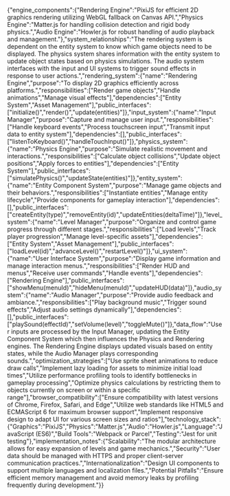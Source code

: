 {"engine_components":{"Rendering Engine":"PixiJS for efficient 2D graphics rendering utilizing WebGL fallback on Canvas API.","Physics Engine":"Matter.js for handling collision detection and rigid body physics.","Audio Engine":"Howler.js for robust handling of audio playback and management."},"system_relationships":"The rendering system is dependent on the entity system to know which game objects need to be displayed. The physics system shares information with the entity system to update object states based on physics simulations. The audio system interfaces with the input and UI systems to trigger sound effects in response to user actions.","rendering_system":{"name":"Rendering Engine","purpose":"To display 2D graphics efficiently across platforms.","responsibilities":["Render game objects","Handle animations","Manage visual effects"],"dependencies":["Entity System","Asset Management"],"public_interfaces":["initialize()","render()","update(entities)"]},"input_system":{"name":"Input Manager","purpose":"Capture and manage user input.","responsibilities":["Handle keyboard events","Process touchscreen input","Transmit input data to entity system"],"dependencies":[],"public_interfaces":["listenToKeyboard()","handleTouchInput()"]},"physics_system":{"name":"Physics Engine","purpose":"Simulate realistic movement and interactions.","responsibilities":["Calculate object collisions","Update object positions","Apply forces to entities"],"dependencies":["Entity System"],"public_interfaces":["simulatePhysics()","updateState(entities)"]},"entity_system":{"name":"Entity Component System","purpose":"Manage game objects and their behaviors.","responsibilities":["Instantiate entities","Manage entity lifecycle","Provide components for gameplay interaction"],"dependencies":[],"public_interfaces":["createEntity(type)","removeEntity(id)","updateEntities(deltaTime)"]},"level_system":{"name":"Level Manager","purpose":"Organize and control game progress through different stages.","responsibilities":["Load levels","Track player progression","Manage level-specific assets"],"dependencies":["Entity System","Asset Management"],"public_interfaces":["loadLevel(id)","advanceLevel()","restartLevel()"]},"ui_system":{"name":"User Interface System","purpose":"Display game information and manage interaction menus.","responsibilities":["Render HUD and menus","Receive user commands","Handle events"],"dependencies":["Rendering Engine"],"public_interfaces":["showMenu(menuId)","hideMenu(menuId)","updateHUD(data)"]},"audio_system":{"name":"Audio Manager","purpose":"Provide audio feedback and ambiance.","responsibilities":["Play background music","Trigger sound effects","Adjust audio settings dynamically"],"dependencies":[],"public_interfaces":["playSound(effectId)","setVolume(level)","toggleMute()"]},"data_flow":"User inputs are processed by the Input Manager, updating the Entity Component System which then influences the Physics and Rendering engines. The Rendering Engine displays updated visuals based on entity states, while the Audio Manager plays corresponding sounds.","optimization_strategies":["Use sprite sheet animations to reduce draw calls","Implement lazy loading for assets to minimize initial load times","Utilize performance profiling tools to identify bottlenecks in gameplay processing","Optimize physics calculations by restricting them to objects currently on screen or within a specific range"],"browser_compatibility":["Ensure compatibility with latest versions of Chrome, Firefox, Safari, and Edge","Utilize web standards like HTML5 and ECMAScript 6 for maximum browser support","Implement responsive design to adapt UI for various screen sizes and ratios"],"technology_stack":{"Graphics":"PixiJS","Physics":"Matter.js","Audio":"Howler.js","Language":"JavaScript (ES6)","Build Tools":"Webpack or Parcel","Testing":"Jest for unit testing"},"implementation_notes":{"Scalability":"The modular architecture allows for easy expansion of levels and game mechanics.","Security":"User data should be managed with HTTPS and proper client-server communication practices.","Internationalization":"Design UI components to support multiple languages and localization files.","Potential Pitfalls":"Ensure efficient memory management and avoid memory leaks by profiling frequently during development."}}
